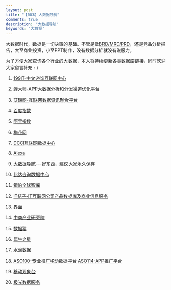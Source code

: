 ```yaml
---
layout: post
title: "【003】大数据导航"
comments: true
description: "大数据导航"
keywords: "大数据"
---
```


大数据时代，数据是一切决策的基础。不管是做[BRD/MRD/PRD](http://blog.csdn.net/acelit/article/details/70790251)，还是竞品分析报告，大至商业投资，小至PPT制作，没有数据分析就没有说服力。

为了方便大家查询各个行业的大数据，本人将持续更新各类数据库链接，同时欢迎大家留言补充 : )

1. [199IT-中文咨询互联网中心](http://www.199it.com/)

2. [蝉大师-APP大数据分析和分发渠道优化平台](https://www.chandashi.com/)

3. [艾瑞网-互联网数据资讯聚合平台](http://www.iresearch.cn/)

4. [百度指数](http://index.baidu.com/)

5. [阿里指数](https://alizs.taobao.com/)

6. [梅花网](http://www.meihua.info/)

7. [DCCI互联网数据中心](http://www.dcci.com.cn/)

8.  [Alexa](http://www.alexa.com/)

9. [大数据导航](http://hao.199it.com/)---好东西，建议大家永久保存

10. [比达咨询数据中心](http://data.cnsoftnews.com/)
 
11. [猎豹全球智库](http://lab.cmcm.com/)

12. [IT桔子-IT互联网公司产品数据库及商业信息服务](https://www.itjuzi.com/)

13. [界面](https://www.jiemian.com/)

14. [中商产业研究院](http://www.askci.com/reports/)

16. [数据猿](http://www.datayuan.cn/)

17. [犀牛之星](http://www.ipo3.com/)

18. [水滴数据](http://www.shuidishuju.com/)

19. [ASO100-专业推广移动数据平台](https://aso100.com/)
      [ASO114-APP推广平台](https://aso114.com/)

20. [移动观象台](http://mi.talkingdata.com/index.html)

21. [极光数据服务](https://www.jiguang.cn/reports)
